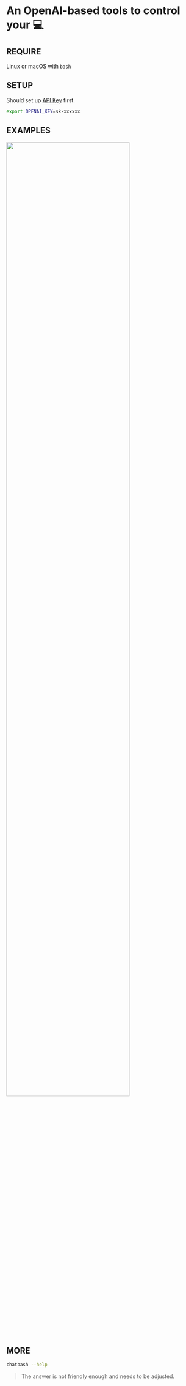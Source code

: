 # An OpenAI-based tools to control your 💻

## REQUIRE
Linux or macOS with `bash`

## SETUP
Should set up [API Key](https://platform.openai.com/account/api-keys) first.
```bash
export OPENAI_KEY=sk-xxxxxx
```

 ## EXAMPLES
<image src="https://user-images.githubusercontent.com/398532/225017872-dd17e4b6-2391-4f4d-b15a-7cee37b0fb98.png" width="80%">

## MORE
```bash
chatbash --help
```

> The answer is not friendly enough and needs to be adjusted.
